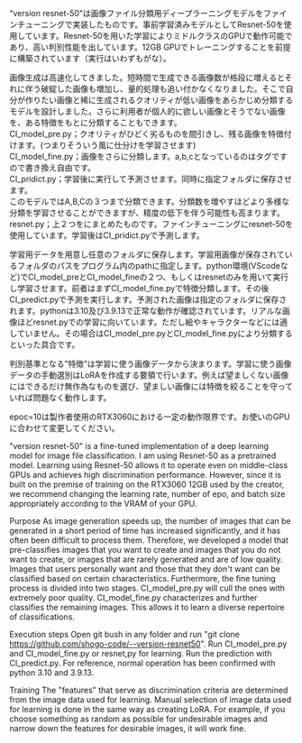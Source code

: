 "version resnet-50"は画像ファイル分類用ディープラーニングモデルをファインチューニングで実装したものです。事前学習済みモデルとしてResnet-50を使用しています。Resnet-50を用いた学習によりミドルクラスのGPUで動作可能であり、高い判別性能を出しています。12GB GPUでトレーニングすることを前提に構築されています（実行はいわずもがな）。  

画像生成は高速化してきました。短時間で生成できる画像数が格段に増えるとそれに伴う破綻した画像も増加し、量的処理も追い付かなくなりました。そこで自分が作りたい画像と稀に生成されるクオリティが低い画像をあらかじめ分類するモデルを設計しました。さらに利用者が個人的に欲しい画像とそうでない画像を、ある特徴をもとに分類することもできます。  
CI_model_pre.py；クオリティがひどく劣るものを間引きし、残る画像を特徴付けます。(つまりそういう風に仕分けを学習させます)  
CI_model_fine.py；画像をさらに分類します。a,b,cとなっているのはタグですので書き換え自由です。  
CI_pridict.py；学習後に実行して予測させます。同時に指定フォルダに保存させます。  
このモデルではA,B,Cの３つまで分類できます。分類数を増やすほどより多様な分類を学習させることができますが、精度の低下を伴う可能性も高まります。  
resnet.py；上２つをにまとめたものです。ファインチューニングにresnet-50を使用しています。学習後はCI_pridict.pyで予測します。  


学習用データを用意し任意のフォルダに保存します。学習用画像が保存されているフォルダのパスをプログラム内のpathに指定します。python環境(VScodeなど)でCI_model_preとCI_model_fineの２つ、もしくはresnetのみを用いて実行し学習させます。前者はまずCI_model_fine.pyで特徴分類します。その後CI_predict.pyで予測を実行します。予測された画像は指定のフォルダに保存されます。pythonは3.10及び3.9.13で正常な動作が確認されています。リアルな画像ほどresnet.pyでの学習に向いています。ただし絵やキャラクターなどには適していません。その場合はCI_model_pre.pyとCI_model_fine.pyにより分類するといった具合です。

判別基準となる”特徴”は学習に使う画像データから決まります。学習に使う画像データの手動選別はLoRAを作成する要領で行います。例えば望ましくない画像にはできるだけ無作為なものを選び、望ましい画像には特徴を絞ることを守っていれば問題なく動作します。

epoc=10は製作者使用のRTX3060における一定の動作限界です。お使いのGPUに合わせて変更してください。

"version resnet-50" is a fine-tuned implementation of a deep learning model for image file classification. I am using Resnet-50 as a pretrained model. Learning using Resnet-50 allows it to operate even on middle-class GPUs and achieves high discrimination performance. However, since it is built on the premise of training on the RTX3060 12GB used by the creator, we recommend changing the learning rate, number of epo, and batch size appropriately according to the VRAM of your GPU.

Purpose
As image generation speeds up, the number of images that can be generated in a short period of time has increased significantly, and it has often been difficult to process them. Therefore, we developed a model that pre-classifies images that you want to create and images that you do not want to create, or images that are rarely generated and are of low quality. Images that users personally want and those that they don't want can be classified based on certain characteristics. Furthermore, the fine tuning process is divided into two stages. CI_model_pre.py will cull the ones with extremely poor quality. CI_model_fine.py characterizes and further classifies the remaining images. This allows it to learn a diverse repertoire of classifications.

Execution steps
Open git bush in any folder and run "git clone https://github.com/shogo-code/--version-resnet50". Run CI_model_pre.py and CI_model_fine.py or resnet,py for learning. Run the prediction with CI_predict.py. For reference, normal operation has been confirmed with python 3.10 and 3.9.13.

Training
The "features" that serve as discrimination criteria are determined from the image data used for learning. Manual selection of image data used for learning is done in the same way as creating LoRA. For example, if you choose something as random as possible for undesirable images and narrow down the features for desirable images, it will work fine.

